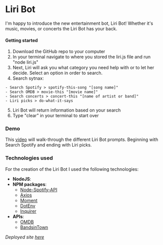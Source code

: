 # Liri Bot

I'm happy to introduce the new entertainment bot, Liri Bot! Whether it's music, movies, or concerts the Liri Bot has your back. 

#### Getting started

  1) Download the GitHub repo to your computer
  2) In your terminal navigate to where you stored the liri.js file and run "node liri.js"
  3) Next, Liri will ask you what category you need help with or to let her decide. Select an option in order to search.
  4) Search sytnax:

    - Search Spotify > spotify-this-song "[song name]"
    - Search OMDB > movie-this "[movie name]"
    - Search concerts > concert-this "[name of artist or band]"
    - Liri picks > do-what-it-says

  5) Liri Bot will return information based on your search
  6) Type "clear" in your terminal to start over

### Demo
This [video](https://github.com/jennhenn18/liri-node-app/blob/master/assets/71xNdYVmcl.mp4) will walk-through the different Liri Bot prompts. Beginning with Search Spotify and ending with Liri picks.

### Technologies used

For the creation of the Liri Bot I used the following technologies:
- **NodeJS**:
- **NPM packages**:
    - [Node-Spotify-API](https://www.npmjs.com/package/node-spotify-api)
    - [Axios](https://www.npmjs.com/package/axios)
    - [Moment](https://www.npmjs.com/package/moment)
    - [DotEnv](https://www.npmjs.com/package/dotenv)
    - [Inquirer](https://www.npmjs.com/package/inquirer)
- **APIs**:
    - [OMDB](http://www.omdbapi.com/)
    - [BandsinTown](https://rest.bandsintown.com/artists/)

*Deployed site [here](https://jennhenn18.github.io/liri-node-app/)*
